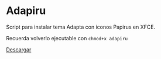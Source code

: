 
# Adapiru

Script para instalar tema Adapta con iconos Papirus en XFCE.

Recuerda volverlo ejecutable con `chmod+x adapiru`

[Descargar](adapiru)
